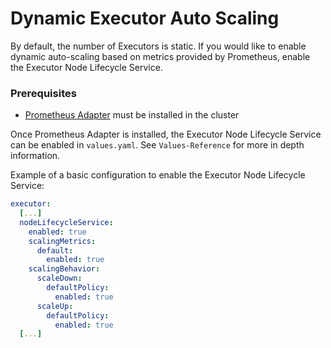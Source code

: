 # Dynamic Executor Auto Scaling

By default, the number of Executors is static. If you would like to enable dynamic auto-scaling based on metrics provided by Prometheus, 
enable the Executor Node Lifecycle Service.

### Prerequisites
* [Prometheus Adapter](https://github.com/kubernetes-sigs/prometheus-adapter#installation) must be installed in the cluster

Once Prometheus Adapter is installed, the Executor Node Lifecycle Service can be enabled in `values.yaml`. See `Values-Reference`
for more in depth information.

Example of a basic configuration to enable the Executor Node Lifecycle Service:

```yaml
executor:
  [...]
  nodeLifecycleService:
    enabled: true
    scalingMetrics:
      default:
        enabled: true
    scalingBehavior:
      scaleDown:
        defaultPolicy:
          enabled: true
      scaleUp:
        defaultPolicy:
          enabled: true
  [...]
```